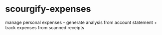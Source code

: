 # scourgify-expenses
manage personal expenses - generate analysis from account statement + track expenses from scanned receipts

